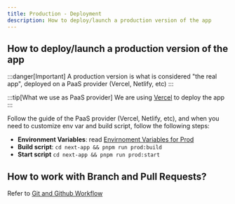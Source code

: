 ```yaml
---
title: Production - Deployment
description: How to deploy/launch a production version of the app
---
```


## How to deploy/launch a production version of the app

:::danger[Important]
A production version is what is considered "the real app", deployed on a PaaS provider (Vercel, Netlify, etc)
:::

:::tip[What we use as PaaS provider]
We are using [Vercel](https://vercel.com) to deploy the app
:::

Follow the guide of the PaaS provider (Vercel, Netlify, etc), and when you need to customize env var and build script, follow the following steps:

- **Environment Variables**: read [Envirnoment Variables for Prod](./06-environments.md#production)
- **Build script**: `cd next-app && pnpm run prod:build`
- **Start script** `cd next-app && pnpm run prod:start`


## How to work with Branch and Pull Requests?

Refer to [Git and Github Workflow](./05-git-and-github--workflow.md)